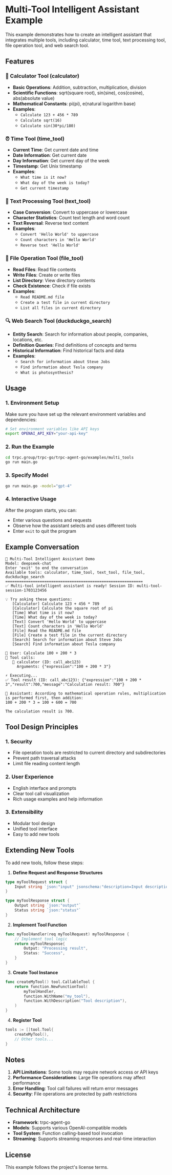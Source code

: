 # Multi-Tool Intelligent Assistant Example

This example demonstrates how to create an intelligent assistant that integrates multiple tools, including calculator, time tool, text processing tool, file operation tool, and web search tool.

## Features

### 🧮 Calculator Tool (calculator)
- **Basic Operations**: Addition, subtraction, multiplication, division
- **Scientific Functions**: sqrt(square root), sin(sine), cos(cosine), abs(absolute value)
- **Mathematical Constants**: pi(pi), e(natural logarithm base)
- **Examples**: 
  - `Calculate 123 + 456 * 789`
  - `Calculate sqrt(16)`
  - `Calculate sin(30*pi/180)`

### ⏰ Time Tool (time_tool)
- **Current Time**: Get current date and time
- **Date Information**: Get current date
- **Day Information**: Get current day of the week
- **Timestamp**: Get Unix timestamp
- **Examples**:
  - `What time is it now?`
  - `What day of the week is today?`
  - `Get current timestamp`

### 📝 Text Processing Tool (text_tool)
- **Case Conversion**: Convert to uppercase or lowercase
- **Character Statistics**: Count text length and word count
- **Text Reversal**: Reverse text content
- **Examples**:
  - `Convert 'Hello World' to uppercase`
  - `Count characters in 'Hello World'`
  - `Reverse text 'Hello World'`

### 📁 File Operation Tool (file_tool)
- **Read Files**: Read file contents
- **Write Files**: Create or write files
- **List Directory**: View directory contents
- **Check Existence**: Check if file exists
- **Examples**:
  - `Read README.md file`
  - `Create a test file in current directory`
  - `List all files in current directory`

### 🔍 Web Search Tool (duckduckgo_search)
- **Entity Search**: Search for information about people, companies, locations, etc.
- **Definition Queries**: Find definitions of concepts and terms
- **Historical Information**: Find historical facts and data
- **Examples**:
  - `Search for information about Steve Jobs`
  - `Find information about Tesla company`
  - `What is photosynthesis?`

## Usage

### 1. Environment Setup
Make sure you have set up the relevant environment variables and dependencies:
```bash
# Set environment variables like API keys
export OPENAI_API_KEY="your-api-key"
```

### 2. Run the Example
```bash
cd trpc.group/trpc-go/trpc-agent-go/examples/multi_tools
go run main.go
```

### 3. Specify Model
```bash
go run main.go -model="gpt-4"
```

### 4. Interactive Usage
After the program starts, you can:
- Enter various questions and requests
- Observe how the assistant selects and uses different tools
- Enter `exit` to quit the program

## Example Conversation

```
🚀 Multi-Tool Intelligent Assistant Demo
Model: deepseek-chat
Enter 'exit' to end the conversation
Available tools: calculator, time_tool, text_tool, file_tool, duckduckgo_search
============================================================
✅ Multi-tool intelligent assistant is ready! Session ID: multi-tool-session-1703123456

💡 Try asking these questions:
   [Calculator] Calculate 123 + 456 * 789
   [Calculator] Calculate the square root of pi
   [Time] What time is it now?
   [Time] What day of the week is today?
   [Text] Convert 'Hello World' to uppercase
   [Text] Count characters in 'Hello World'
   [File] Read the README.md file
   [File] Create a test file in the current directory
   [Search] Search for information about Steve Jobs
   [Search] Find information about Tesla company

👤 User: Calculate 100 + 200 * 3
🔧 Tool calls:
   🧮 calculator (ID: call_abc123)
     Arguments: {"expression":"100 + 200 * 3"}

⚡ Executing...
✅ Tool result (ID: call_abc123): {"expression":"100 + 200 * 3","result":700,"message":"Calculation result: 700"}

🤖 Assistant: According to mathematical operation rules, multiplication is performed first, then addition:
100 + 200 * 3 = 100 + 600 = 700

The calculation result is 700.
```

## Tool Design Principles

### 1. Security
- File operation tools are restricted to current directory and subdirectories
- Prevent path traversal attacks
- Limit file reading content length

### 2. User Experience
- English interface and prompts
- Clear tool call visualization
- Rich usage examples and help information

### 3. Extensibility
- Modular tool design
- Unified tool interface
- Easy to add new tools

## Extending New Tools

To add new tools, follow these steps:

1. **Define Request and Response Structures**
```go
type myToolRequest struct {
    Input string `json:"input" jsonschema:"description=Input description"`
}

type myToolResponse struct {
    Output string `json:"output"`
    Status string `json:"status"`
}
```

2. **Implement Tool Function**
```go
func myToolHandler(req myToolRequest) myToolResponse {
    // Implement tool logic
    return myToolResponse{
        Output: "Processing result",
        Status: "Success",
    }
}
```

3. **Create Tool Instance**
```go
func createMyTool() tool.CallableTool {
    return function.NewFunctionTool(
        myToolHandler,
        function.WithName("my_tool"),
        function.WithDescription("Tool description"),
    )
}
```

4. **Register Tool**
```go
tools := []tool.Tool{
    createMyTool(),
    // Other tools...
}
```

## Notes

1. **API Limitations**: Some tools may require network access or API keys
2. **Performance Considerations**: Large file operations may affect performance
3. **Error Handling**: Tool call failures will return error messages
4. **Security**: File operations are protected by path restrictions

## Technical Architecture

- **Framework**: trpc-agent-go
- **Models**: Supports various OpenAI-compatible models
- **Tool System**: Function calling-based tool invocation
- **Streaming**: Supports streaming responses and real-time interaction

## License

This example follows the project's license terms. 